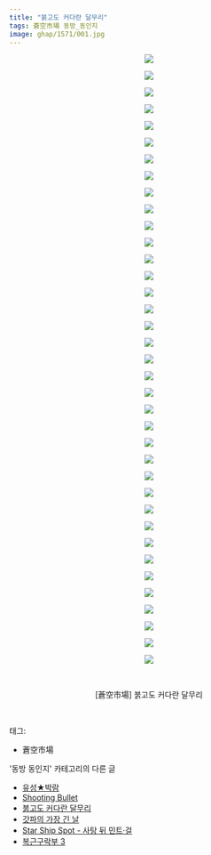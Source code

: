 ```yaml
---
title: "붉고도 커다란 달무리"
tags: 蒼空市場 동방_동인지
image: ghap/1571/001.jpg
---
```

<div class="article">
<p style="text-align: center; clear: none; float: none;"><img src="{{ site.nasurl }}/ghap/1571/001.jpg"/></p>
<p style="text-align: center; clear: none; float: none;"><img src="{{ site.nasurl }}/ghap/1571/002.jpg"/></p>
<p style="text-align: center; clear: none; float: none;"><img src="{{ site.nasurl }}/ghap/1571/003.jpg"/></p>
<p style="text-align: center; clear: none; float: none;"><img src="{{ site.nasurl }}/ghap/1571/004.jpg"/></p>
<p style="text-align: center; clear: none; float: none;"><img src="{{ site.nasurl }}/ghap/1571/005.jpg"/></p>
<p style="text-align: center; clear: none; float: none;"><img src="{{ site.nasurl }}/ghap/1571/006.jpg"/></p>
<p style="text-align: center; clear: none; float: none;"><img src="{{ site.nasurl }}/ghap/1571/007.jpg"/></p>
<p style="text-align: center; clear: none; float: none;"><img src="{{ site.nasurl }}/ghap/1571/008.jpg"/></p>
<p style="text-align: center; clear: none; float: none;"><img src="{{ site.nasurl }}/ghap/1571/009.jpg"/></p>
<p style="text-align: center; clear: none; float: none;"><img src="{{ site.nasurl }}/ghap/1571/010.jpg"/></p>
<p style="text-align: center; clear: none; float: none;"><img src="{{ site.nasurl }}/ghap/1571/011.jpg"/></p>
<p style="text-align: center; clear: none; float: none;"><img src="{{ site.nasurl }}/ghap/1571/012.jpg"/></p>
<p style="text-align: center; clear: none; float: none;"><img src="{{ site.nasurl }}/ghap/1571/013.jpg"/></p>
<p style="text-align: center; clear: none; float: none;"><img src="{{ site.nasurl }}/ghap/1571/014.jpg"/></p>
<p style="text-align: center; clear: none; float: none;"><img src="{{ site.nasurl }}/ghap/1571/015.jpg"/></p>
<p style="text-align: center; clear: none; float: none;"><img src="{{ site.nasurl }}/ghap/1571/016.jpg"/></p>
<p style="text-align: center; clear: none; float: none;"><img src="{{ site.nasurl }}/ghap/1571/017.jpg"/></p>
<p style="text-align: center; clear: none; float: none;"><img src="{{ site.nasurl }}/ghap/1571/018.jpg"/></p>
<p style="text-align: center; clear: none; float: none;"><img src="{{ site.nasurl }}/ghap/1571/019.jpg"/></p>
<p style="text-align: center; clear: none; float: none;"><img src="{{ site.nasurl }}/ghap/1571/020.jpg"/></p>
<p style="text-align: center; clear: none; float: none;"><img src="{{ site.nasurl }}/ghap/1571/021.jpg"/></p>
<p style="text-align: center; clear: none; float: none;"><img src="{{ site.nasurl }}/ghap/1571/022.jpg"/></p>
<p style="text-align: center; clear: none; float: none;"><img src="{{ site.nasurl }}/ghap/1571/023.jpg"/></p>
<p style="text-align: center; clear: none; float: none;"><img src="{{ site.nasurl }}/ghap/1571/024.jpg"/></p>
<p style="text-align: center; clear: none; float: none;"><img src="{{ site.nasurl }}/ghap/1571/025.jpg"/></p>
<p style="text-align: center; clear: none; float: none;"><img src="{{ site.nasurl }}/ghap/1571/026.jpg"/></p>
<p style="text-align: center; clear: none; float: none;"><img src="{{ site.nasurl }}/ghap/1571/027.jpg"/></p>
<p style="text-align: center; clear: none; float: none;"><img src="{{ site.nasurl }}/ghap/1571/028.jpg"/></p>
<p style="text-align: center; clear: none; float: none;"><img src="{{ site.nasurl }}/ghap/1571/029.jpg"/></p>
<p style="text-align: center; clear: none; float: none;"><img src="{{ site.nasurl }}/ghap/1571/030.jpg"/></p>
<p style="text-align: center; clear: none; float: none;"><img src="{{ site.nasurl }}/ghap/1571/031.jpg"/></p>
<p style="text-align: center; clear: none; float: none;"><img src="{{ site.nasurl }}/ghap/1571/032.jpg"/></p>
<p style="text-align: center; clear: none; float: none;"><img src="{{ site.nasurl }}/ghap/1571/033.jpg"/></p>
<p style="text-align: center; clear: none; float: none;"><img src="{{ site.nasurl }}/ghap/1571/034.jpg"/></p>
<p style="text-align: center; clear: none; float: none;"><img src="{{ site.nasurl }}/ghap/1571/035.jpg"/></p>
<p style="text-align: center; clear: none; float: none;"><img src="{{ site.nasurl }}/ghap/1571/036.jpg"/></p>
<p style="text-align: center; clear: none; float: none;"><img src="{{ site.nasurl }}/ghap/1571/037.jpg"/></p>
<p style="text-align: center; clear: none; float: none;"><br/></p>
<p style="text-align: center; clear: none; float: none;">[蒼空市場] 붉고도 커다란 달무리</p>
<p><br/></p>
</div><div class="tagTrail">
<p>태그: </p>
<ul>
<li>蒼空市場</li>
</ul>
</div><div class="another">
<p>'동방 동인지' 카테고리의 다른 글</p>
<ul>
<li><a href="/2016-08-14-ghap_1573">유성★박람</a></li>
<li><a href="/2016-08-14-ghap_1572">Shooting Bullet</a></li>
<li><a href="/2016-08-14-ghap_1571">붉고도 커다란 달무리</a></li>
<li><a href="/2016-08-14-ghap_1570">갓파의 가장 긴 날</a></li>
<li><a href="/2016-08-14-ghap_1569">Star Ship Spot - 사탕 뒤 민트·걸</a></li>
<li><a href="/2016-08-14-ghap_1568">복근구락부 3</a></li>
</ul>
</div><div class="cb_module cb_fluid">
<div class="cb_wrt cb_profile">
</div><!-- commentList close -->
</div>